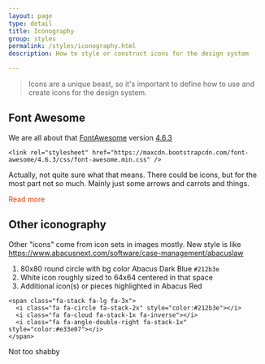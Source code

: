 ```yaml
---
layout: page
type: detail
title: Iconography
group: styles
permalink: /styles/iconography.html
description: How to style or construct icons for the design system

---
```


> Icons are a unique beast, so it's important to define how to use and create icons for the design system.

## Font Awesome

We are all about that [FontAwesome](http://fontawesome.io/icons) version [4.6.3](https://www.abacusnext.com/sites/all/libraries/fontawesome/css/font-awesome.css)

~~~~
<link rel="stylesheet" href="https://maxcdn.bootstrapcdn.com/font-awesome/4.6.3/css/font-awesome.min.css" />
~~~~

Actually, not quite sure what that means. There could be icons, but for the most part not so much. Mainly just some arrows and carrots and things.

<i class="fa fa-chevron-down fa-2x"></i>

<a href="#" style="color: #e33e07"><i class="fa fa-arrow-right fa-2x"></i></a>

<a href="#" style="color: #e33e07; text-decoration: none;">Read more <i class="fa fa-arrow-right"></i></a>

## Other iconography

Other "icons" come from icon sets in images mostly. New style is like https://www.abacusnext.com/software/case-management/abacuslaw

1. 80x80 round circle with bg color Abacus Dark Blue `#212b3e`
2. White icon roughly sized to 64x64 centered in that space
3. Additional icon(s) or pieces highlighted in Abacus Red

<span class="fa-stack fa-lg fa-3x">
  <i class="fa fa-circle fa-stack-2x" style="color:#212b3e"></i>
  <i class="fa fa-cloud fa-stack-1x fa-inverse"></i>
  <i class="fa fa-angle-double-right fa-stack-1x" style="color:#e33e07"></i>
</span>

~~~~
<span class="fa-stack fa-lg fa-3x">
  <i class="fa fa-circle fa-stack-2x" style="color:#212b3e"></i>
  <i class="fa fa-cloud fa-stack-1x fa-inverse"></i>
  <i class="fa fa-angle-double-right fa-stack-1x" style="color:#e33e07"></i>
</span>
~~~~

Not too shabby
